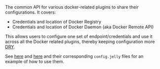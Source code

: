 The common API for various docker-related plugins to share their configurations. It covers:

* Credentials and location of Docker Registry
* Credentials and location of Docker Daemon (aka Docker Remote API)

This allows users to configure one set of endpoint/credentials and use it across all the Docker
related plugins, thereby keeping configuration more [DRY](http://en.wikipedia.org/wiki/Don%27t_repeat_yourself).

See [here](src/test/java/org/jenkinsci/plugins/docker/commons/SampleDockerBuilder.java)
and [here](src/test/java/org/jenkinsci/plugins/docker/commons/SampleDockerRegistryBuilder.java)
and their corresponding `config.jelly` files for an example of how to use them.
